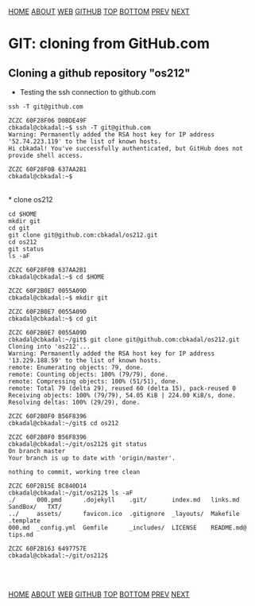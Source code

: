 ---
---
[HOME](index.md)
[ABOUT](README.md)
[WEB](https://osp4diss.vlsm.org/)
[GITHUB](https://github.com/UI-FASILKOM-OS/osp4diss/)
[TOP](#)
[BOTTOM](#endofpage)
[PREV](osp-112.md)
[NEXT](osp-114.md)

# GIT: cloning from GitHub.com

## Cloning a github repository "os212"

* Testing the ssh connection to github.com

```
ssh -T git@github.com

```

```
ZCZC 60F28F06 D0BDE49F
cbkadal@cbkadal:~$ ssh -T git@github.com
Warning: Permanently added the RSA host key for IP address '52.74.223.119' to the list of known hosts.
Hi cbkadal! You've successfully authenticated, but GitHub does not provide shell access.

ZCZC 60F28F0B 637AA2B1
cbkadal@cbkadal:~$ 

```

<br>
* clone os212

```
cd $HOME
mkdir git
cd git
git clone git@github.com:cbkadal/os212.git
cd os212
git status
ls -aF

```

```
ZCZC 60F28F0B 637AA2B1
cbkadal@cbkadal:~$ cd $HOME

ZCZC 60F2B0E7 0055A09D
cbkadal@cbkadal:~$ mkdir git

ZCZC 60F2B0E7 0055A09D
cbkadal@cbkadal:~$ cd git

ZCZC 60F2B0E7 0055A09D
cbkadal@cbkadal:~/git$ git clone git@github.com:cbkadal/os212.git
Cloning into 'os212'...
Warning: Permanently added the RSA host key for IP address '13.229.188.59' to the list of known hosts.
remote: Enumerating objects: 79, done.
remote: Counting objects: 100% (79/79), done.
remote: Compressing objects: 100% (51/51), done.
remote: Total 79 (delta 29), reused 60 (delta 15), pack-reused 0
Receiving objects: 100% (79/79), 54.05 KiB | 224.00 KiB/s, done.
Resolving deltas: 100% (29/29), done.

ZCZC 60F2B0F0 B56F8396
cbkadal@cbkadal:~/git$ cd os212

ZCZC 60F2B0F0 B56F8396
cbkadal@cbkadal:~/git/os212$ git status
On branch master
Your branch is up to date with 'origin/master'.

nothing to commit, working tree clean

ZCZC 60F2B15E BC840D14
cbkadal@cbkadal:~/git/os212$ ls -aF
./      000.pmd      .dojekyll    .git/       index.md   links.md    SandBox/   TXT/
../     assets/      favicon.ico  .gitignore  _layouts/  Makefile    .template
000.md  _config.yml  Gemfile      _includes/  LICENSE    README.md@  tips.md

ZCZC 60F2B163 6497757E
cbkadal@cbkadal:~/git/os212$ 

```

<br id="endofpage"><br>

[HOME](index.md)
[ABOUT](README.md)
[WEB](https://osp4diss.vlsm.org/)
[GITHUB](https://github.com/UI-FASILKOM-OS/osp4diss/)
[TOP](#)
[BOTTOM](#endofpage)
[PREV](osp-112.md)
[NEXT](osp-114.md)

